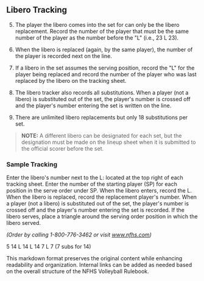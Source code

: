 <!-- Section: Libero Tracking -->

## Libero Tracking

5. The player the libero comes into the set for can only be the libero replacement. Record the number of the player that must be the same number of the player as the number before the "L" (i.e., 23 L 23).

6. When the libero is replaced (again, by the same player), the number of the player is recorded next on the line.

7. If a libero in the set assumes the serving position, record the "L" for the player being replaced and record the number of the player who was last replaced by the libero on the tracking sheet.

8. The libero tracker also records all substitutions. When a player (not a libero) is substituted out of the set, the player's number is crossed off and the player's number entering the set is written on the line.

9. There are unlimited libero replacements but only 18 substitutions per set.

> **NOTE:** A different libero can be designated for each set, but the designation must be made on the lineup sheet when it is submitted to the official scorer before the set.

### Sample Tracking

Enter the libero's number next to the L: located at the top right of each tracking sheet. Enter the number of the starting player (SP) for each position in the serve order under SP. When the libero enters, record the L. When the libero is replaced, record the replacement player's number. When a player (not a libero) is substituted out of the set, the player's number is crossed off and the player's number entering the set is recorded. If the libero serves, place a triangle around the serving order position in which the libero served.

_(Order by calling 1-800-776-3462 or visit www.nfhs.com)_

5 14 L 14 L 14 7 L 7 (7 subs for 14)

This markdown format preserves the original content while enhancing readability and organization. Internal links can be added as needed based on the overall structure of the NFHS Volleyball Rulebook.
